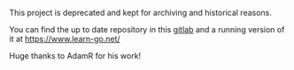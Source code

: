 This project is deprecated and kept for archiving and historical reasons.

You can find the up to date repository in this [gitlab](https://gitlab.com/Adam314159/hugo-ltpg) and a running version of it 
at https://www.learn-go.net/

Huge thanks to AdamR for his work!
